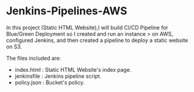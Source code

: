 # Jenkins-Pipelines-AWS

In this project (Static HTML Website),I will build CI/CD Pipeline for Blue/Green Deployment so I created and run an instance > on AWS, configured Jenkins, and then created a pipeline to deploy a static website on S3.

The files included are:

* index.html : Static HTML Website's index page.
* jenkinsfile : Jenkins pipeline script.
* policy.json : Bucket's policy.
